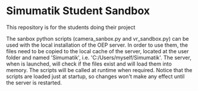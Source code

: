 # Simumatik Student Sandbox
This repository is for the students doing their project

The sanbox python scripts (camera_sanbox.py and vr_sandbox.py) can be used with the local installation of the OEP server.
In order to use them, the files need to be copied to the local cache of the server, located at the user folder and named 'Simumatik', i.e. 'C:/Users/myself/Simumatik'.
The server, when is launched, will check if the files exist and will load them into memory. The scripts will be called at runtime when required.
Notice that the scripts are loaded just at startup, so changes won't make any effect until the server is restarted.

